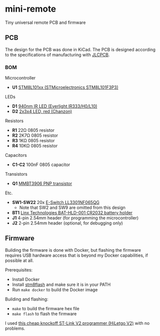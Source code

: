 # mini-remote

Tiny universal remote PCB and firmware

## PCB

The design for the PCB was done in KiCad. The PCB is designed according to the specifications of manufacturing with [JLCPCB](https://jlcpcb.com/).

### BOM

Microcontroller

* **U1** [STM8L101xx (STMicroelectronics STM8L101F3P3)](https://www.mouser.com/ProductDetail/511-STM8L101F3P3)

LEDs

* **D1** [940nm IR LED (Everlight IR333/H0/L10)](https://www.mouser.com/ProductDetail/638-IR333-H0-L10)
* **D2** [2x3x4 LED, red (Chanzon)](https://www.amazon.com/Rectangle-Diffused-Lighting-Electronics-Components/dp/B01C3ZZT1E)

Resistors

* **R1** 22Ω 0805 resistor
* **R2** 2K7Ω 0805 resistor
* **R3** 1KΩ 0805 resistor
* **R4** 10KΩ 0805 resistor

Capacitors

* **C1-C2** 100nF 0805 capacitor

Transistors

* **Q1** [MMBT3906 PNP transistor](https://www.mouser.com/ProductDetail/863-MMBT3906LT3G)

Etc.

* **SW1-SW22** 20x [E-Switch LL3301NF065QG](https://www.mouser.com/ProductDetail/612-LL3301NF065QG)
	* Note that SW2 and SW9 are omitted from this design
* **BT1** [Linx Technologies BAT-HLD-001 CR2032 battery holder](https://www.mouser.com/ProductDetail/712-BAT-HLD-001)
* **J1** 4-pin 2.54mm header (for programming the microcontroller)
* **J2** 2-pin 2.54mm header (optional, for debugging only)

## Firmware

Building the firmware is done with Docker, but flashing the firmware requires USB hardware access that is beyond my Docker capabilities, if possible at all.

Prerequisites:

* Install Docker
* Install [stm8flash](https://github.com/vdudouyt/stm8flash) and make sure it is in your PATH
* Run `make docker` to build the Docker image

Building and flashing:

* `make` to build the firmware hex file
* `make flash` to flash the firmware

I used [this cheap knockoff ST-Link V2 programmer (HiLetgo V2)](https://www.amazon.com/HiLetgo-Emulator-Downloader-Programmer-STM32F103C8T6/dp/B07SQV6VLZ/ref=sr_1_5?dchild=1&keywords=st-link+v2&qid=1620240018&sr=8-5) with no problems.
